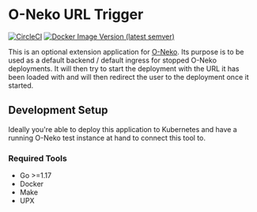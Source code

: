 # O-Neko URL Trigger

[![CircleCI](https://circleci.com/gh/subshell/o-neko-url-trigger/tree/master.svg?style=svg)](https://circleci.com/gh/subshell/o-neko-url-trigger/tree/master)
[![Docker Image Version (latest semver)](https://img.shields.io/docker/v/subshellgmbh/o-neko-url-trigger?color=2496ED&label=subshellgmbh%2Fo-neko-url-trigger&logo=docker&logoColor=white&sort=semver)](https://hub.docker.com/r/subshellgmbh/o-neko-url-trigger/tags)

This is an optional extension application for [O-Neko](https://github.com/subshell/o-neko/).
Its purpose is to be used as a default backend / default ingress for stopped O-Neko deployments. It will then try to start the deployment 
with the URL it has been loaded with and will then redirect the user to the deployment once it started.

## Development Setup

Ideally you're able to deploy this application to Kubernetes and have a running O-Neko test instance at hand to connect this tool to.

### Required Tools

* Go >=1.17
* Docker
* Make
* UPX
